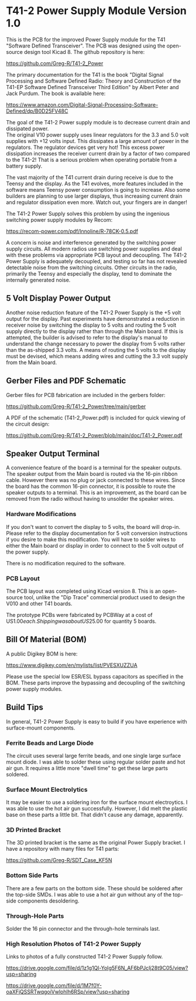 # T41-2 Power Supply Module Version 1.0

This is the PCB for the improved Power Supply module for the T41 "Software Defined Transceiver".
The PCB was designed using the open-source design tool Kicad 8.  The github repository is here:

<https://github.com/Greg-R/T41-2_Power>

The primary documentation for the T41 is the book "Digital Signal Processing and Software Defined Radio:
Theory and Construction of the T41-EP Software Defined Transceiver Third Edition" by Albert Peter and Jack Purdum.
The book is available here:

<https://www.amazon.com/Digital-Signal-Processing-Software-Defined/dp/B0D25FV48C>

The goal of the T41-2 Power supply module is to decrease current drain and dissipated power.  
The original V10 power supply uses linear regulators for the 3.3 and 5.0 volt supplies with +12 volts input.
This dissipates a large amount of power in the regulators.  The regulator devices get very
hot!  This excess power dissipation increases the receiver current drain by a factor of two
compared to the T41-2!  That is a serious problem when operating portable from a battery supply.

The vast majority of the T41 current drain during receive is due to the Teensy and the display.
As the T41 evolves, more features included in the software means Teensy power consumption is
going to increase.  Also some builders are planning to use larger displays, thus increasing
current drain and regulator dissipation even more.  Watch out, your fingers are in danger!

The T41-2 Power Supply solves this problem by using the ingenious switching power supply modules by Recom:

<https://recom-power.com/pdf/Innoline/R-78CK-0.5.pdf>

A concern is noise and interference generated by the switching power supply circuits.  All modern radios use
switching power supplies and deal with these problems via appropriate PCB layout and decoupling.  The T41-2
Power Supply is adequately decoupled, and testing so far has not revealed detectable noise from the switching
circuits.  Other circuits in the radio, primarily the Teensy and especially the display, tend to dominate the
internally generated noise.

## 5 Volt Display Power Output

Another noise reduction feature of the T41-2 Power Supply is the +5 volt output for the display.  Past
experiments have demonstrated a reduction in receiver noise by switching the display to 5 volts and routing
the 5 volt supply directly to the display rather than through the Main board.  If this is attempted, the
builder is advised to refer to the display's manual to understand the change necessary to power the display
from 5 volts rather than the as-shipped 3.3 volts.  A means of routing the 5 volts to the display must be
devised, which means adding wires and cutting the 3.3 volt supply from the Main board.

## Gerber Files and PDF Schematic

Gerber files for PCB fabrication are included in the gerbers folder:

<https://github.com/Greg-R/T41-2_Power/tree/main/gerber>

A PDF of the schematic (T41-2_Power.pdf) is included for quick viewing of the circuit design:

<https://github.com/Greg-R/T41-2_Power/blob/main/doc/T41-2_Power.pdf>

## Speaker Output Terminal

A convenience feature of the board is a terminal for the speaker outputs.  The speaker output from the Main
board is routed via the 16-pin ribbon cable.  However there was no plug or jack connected to these wires.
Since the board has the common 16-pin connector, it is possible to route the speaker outputs to a terminal.
This is an improvement, as the board can be removed from the radio without having to unsolder the speaker wires.

### Hardware Modifications

If you don't want to convert the display to 5 volts, the board will drop-in.  Please refer to the display
documentation for 5 volt conversion instructions if you desire to make this modification.  You will have to
solder wires to either the Main board or display in order to connect to the 5 volt output of the power supply.

There is no modification required to the software.

### PCB Layout

The PCB layout was completed using Kicad version 8.  This is an open-source tool, unlike the "Dip Trace" commercial product used
to design the V010 and other T41 boards.

The prototype PCBs were fabricated by PCBWay at a cost of US$1.00 each.  Shipping was about US$25.00 for quantity 5 boards.

## Bill Of Material (BOM)

A public Digikey BOM is here:

<https://www.digikey.com/en/mylists/list/PVESXUZZUA>

Please use the special low ESR/ESL bypass capacitors as specified in the BOM.  These parts improve the bypassing
and decoupling of the switching power supply modules.

## Build Tips

In general, T41-2 Power Supply is easy to build if you have experience with surface-mount components.

### Ferrite Beads and Large Diode

The circuit uses several large ferrite beads, and one single large surface mount diode.  I was able to solder these
using regular solder paste and hot air gun.  It requires a little more "dwell time" to get these large parts soldered.

### Surface Mount Electrolytics

It may be easier to use a soldering iron for the surface mount electroytics.  I was able to use the hot air gun
successfully.  However, I did melt the plastic base on these parts a little bit.  That didn't cause any damage, apparently.

### 3D Printed Bracket

The 3D printed bracket is the same as the original Power Supply bracket.  I have a repository with many files for T41 parts:

<https://github.com/Greg-R/SDT_Case_KF5N>

### Bottom Side Parts

There are a few parts on the bottom side.  These should be soldered after the top-side SMDs.  I was able to use a hot air gun without any of the top-side components desoldering.

### Through-Hole Parts

Solder the 16 pin connector and the through-hole terminals last.

### High Resolution Photos of T41-2 Power Supply

Links to photos of a fully constructed T41-2 Power Supply follow.

<https://drive.google.com/file/d/1z1g1Ql-YoIg5F6N_AF6bPJcIj28t9C05/view?usp=sharing>

<https://drive.google.com/file/d/1M7f0Y-oaXFjQSSRTwqgoiVwlohlh6RSp/view?usp=sharing>
